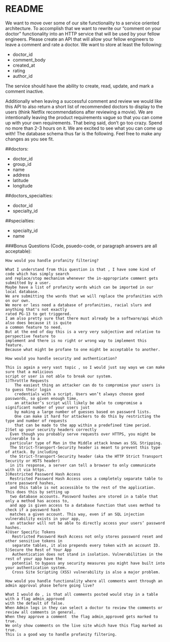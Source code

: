 # README

 We want to move over some of our site functionality to a service oriented architecture. To accomplish that we want to
rewrite our “comment on your doctor” functionality into an HTTP service that will be used by your fellow engineers.
Please create an API that will allow your fellow engineers to leave a comment and rate a doctor.
We want to store at least the following:
- doctor_id
- comment_body
- created_at
- rating
- author_id


The service should have the ability to create, read, update, and mark a comment inactive.

Additionally when leaving a successful comment and review we would like this API to also return a short list of
recommended doctors to display to the users (think Netflix recommendations after reviewing a movie). We are
intentionally leaving the product requirements vague so that you can come up with your own requirements. That
being said, don’t go too crazy. Spend no more than 2-3 hours on it. We are excited to see what you can come up
with!
The database schema thus far is the following. Feel free to make any changes as you see fit.

##doctors:
- doctor_id
- group_id
- name
- address
- latitude
- longitude

##doctors_specialties:
- doctor_id
- specialty_id

##specialties:
- specialty_id
- name


###Bonus Questions (Code, psuedo-code, or paragraph answers are
all acceptable):

```
How would you handle profanity filtering?
```
    What I understand from this question is that , I have some kind of code which has simply search 
    and replace/stop mechanism whenever the in-appropriate comment gets submitted by a user. 
    Maybe have a list of profanity words which can be imported in our local database.
    We are submitting the words that we will replace the profanities with on our own. 
    We more or less need a database of profanities, racial slurs and anything that's not exactly 
    rated PG-13 to get triggered.
    I am also pretty sure that there must already be a software/api which also does because it is quite 
    a common feature to need.
    But at the end of day this is a very very subjective and relative to perspective feature to
    implement and there is no right or wrong way to implement this feature.
    Because what might be profane to one might be acceptable to another.
    
```
How would you handle security and authentication?
```
    This is again a very vast topic , so I would just say ways we can make sure that a malicious
    script or user is not able to break our system.
    1)Throttle Requests
        The easiest thing an attacker can do to compromise your users is to guess their login 
        credentials with a script. Users won’t always choose good passwords, so given enough time, 
        an attacker’s script will likely be able to compromise a significant number of your users just
        by making a large number of guesses based on password lists.
        One can make it hard for attackers to do this by restricting the type and number of requests
        that can be made to the app within a predefined time period.
    2)Set up your security headers correctly
      Even though you probably serve requests over HTTPS, you might be vulnerable to a 
      particular type of Man in the Middle attack known as SSL Stripping.
      The Strict-Transport-Security header is meant to prevent this type of attack. By including
      the Strict-Transport-Security header (aka the HTTP Strict Transport Security or HSTS header) 
      in its response, a server can tell a browser to only communicate with it via https. 
    3)Restricted Password Hash Access
      Restricted Password Hash Access uses a completely separate table to store password hashes, 
      and this table is not accessible to the rest of the application. This does this by setting up
      two database accounts. Password hashes are stored in a table that only a method has access to,
      and app is given access to a database function that uses method to check if a password hash
      matches a given account. This way, even if an SQL injection vulnerability exists in your app, 
      an attacker will not be able to directly access your users’ password hashes.
    4)User Specific Tokens
       Restricted Password Hash Access not only stores password reset and other sensitive tokens in 
       separate tables, it also prepends every token with an account ID. 
    5)Secure the Rest of Your App
       Authentication does not stand in isolation. Vulnerabilities in the rest of your app have the 
       potential to bypass any security measures you might have built into your authentication system.
       Cross Site Scripting (XSS) vulnerability is also a major problem.
  
  ```     
 How would you handle functionality where all comments went through an admin approval phase before going live?
  ```
    What I would do , is that all comments posted would stay in a table with a flag admin_approved
    with the default of false.
    When Admin logs in they can select a doctor to review the comments or review all comments in general.
    When they approve a comment  the flag admin_approved gets marked to true.
    We only show comments on the live site which have this flag marked as true.
    This is a good way to handle profanity filtering.
